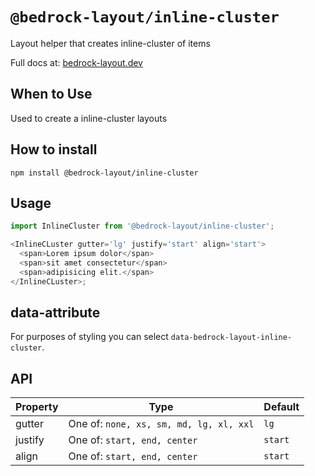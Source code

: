 # `@bedrock-layout/inline-cluster`

Layout helper that creates inline-cluster of items

Full docs at: [bedrock-layout.dev](https://bedrock-layout.dev/)

## When to Use

Used to create a inline-cluster layouts

## How to install

`npm install @bedrock-layout/inline-cluster`

## Usage

```javascript
import InlineCluster from '@bedrock-layout/inline-cluster';

<InlineCLuster gutter='lg' justify='start' align='start'>
  <span>Lorem ipsum dolor</span>
  <span>sit amet consectetur</span>
  <span>adipisicing elit.</span>
</InlineCLuster>;
```

## data-attribute

For purposes of styling you can select `data-bedrock-layout-inline-cluster`.

## API

| Property | Type                                    | Default |
| -------- | --------------------------------------- | ------- |
| gutter   | One of: `none, xs, sm, md, lg, xl, xxl` | `lg`    |
| justify  | One of: `start, end, center`            | `start` |
| align    | One of: `start, end, center`            | `start` |
